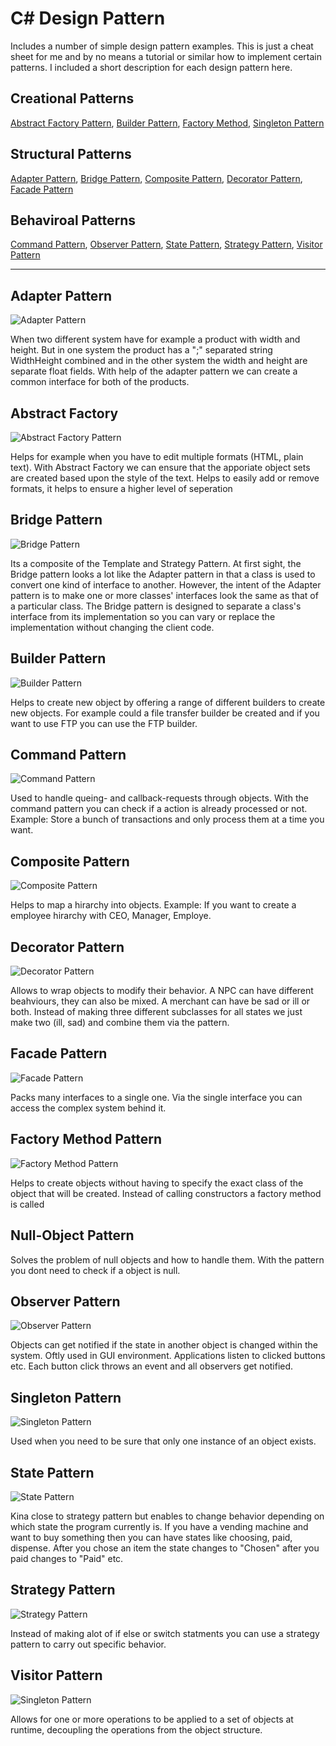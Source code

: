 # C# Design Pattern

Includes a number of simple design pattern examples. This is just a cheat sheet for me and by no means a tutorial or similar how to implement certain patterns. I included a short description for each design pattern here.

## Creational Patterns
[Abstract Factory Pattern](#abstract-factory),
[Builder Pattern](#builder-pattern),
[Factory Method](#factory-method-pattern),
[Singleton Pattern](#singleton-pattern)

## Structural Patterns
[Adapter Pattern](#adapter-pattern),
[Bridge Pattern](#bridge-pattern),
[Composite Pattern](#composite-pattern),
[Decorator Pattern](#decorator-pattern),
[Facade Pattern](#facade-pattern)

## Behaviroal Patterns
[Command Pattern](#command-pattern),
[Observer Pattern](#observer-pattern),
[State Pattern](#state-pattern),
[Strategy Pattern](#strategy-pattern),
[Visitor Pattern](#visitor-pattern)


---


## Adapter Pattern
![Adapter Pattern](Images/Adapter.PNG)

When two different system have for example a product with width and height. But in one system the product has a ";" separated string WidthHeight combined and in the other system the width and height are separate float fields. With help of the adapter pattern we can create a common interface for both of the products.

## Abstract Factory
![Abstract Factory Pattern](Images/AbstractFactory.PNG)

Helps for example when you have to edit multiple formats (HTML, plain text). With Abstract Factory we can ensure that the apporiate object sets are created based upon the style of the text. Helps to easily add or remove formats, it helps to ensure a higher level of seperation

## Bridge Pattern
![Bridge Pattern](Images/Bridge.PNG)

Its a composite of the Template and Strategy Pattern. At first sight, the Bridge pattern looks a lot like the Adapter pattern in that a class is used to convert one kind of interface to another. However, the intent of the Adapter pattern is to make one or more classes' interfaces look the same as that of a particular class. The Bridge pattern is designed to separate a class's interface from its implementation so you can vary or replace the implementation without changing the client code.

## Builder Pattern
![Builder Pattern](Images/Builder.PNG)

Helps to create new object by offering a range of different builders to create new objects. For example could a file transfer builder be created and if you want to use FTP you can use the FTP builder. 

## Command Pattern
![Command Pattern](Images/Command.PNG)

Used to handle queing- and callback-requests through objects. With the command pattern you can check if a action is already processed or not. Example: Store a bunch of transactions and only process them at a time you want.   

## Composite Pattern
![Composite Pattern](Images/Composite.PNG)

Helps to map a hirarchy into objects. Example: If you want to create a employee hirarchy with CEO, Manager, Employe. 

## Decorator Pattern
![Decorator Pattern](Images/Decorator.PNG)

Allows to wrap objects to modify their behavior. A NPC can have different beahviours, they can also be mixed. A merchant can have be sad or ill or both. Instead of making three different subclasses for all states we just make two (ill, sad) and combine them via the pattern.

## Facade Pattern
![Facade Pattern](Images/Facade.PNG)

Packs many interfaces to a single one. Via the single interface you can access the complex system behind it. 

## Factory Method Pattern
![Factory Method Pattern](Images/FactoryMethod.PNG)

Helps to create objects without having to specify the exact class of the object that will be created. Instead of calling constructors a factory method is called 

## Null-Object Pattern

Solves the problem of null objects and how to handle them. With the pattern you dont need to check if a object is null.

## Observer Pattern
![Observer Pattern](Images/Observer.PNG)

Objects can get notified if the state in another object is changed within the system. Oftly used in GUI environment. Applications listen to clicked buttons etc. Each button click throws an event and all observers get notified.

## Singleton Pattern
![Singleton Pattern](Images/Singleton.PNG)

Used when you need to be sure that only one instance of an object exists.

## State Pattern
![State Pattern](Images/State.PNG)

Kina close to strategy pattern but enables to change behavior depending on which state the program currently is. If you have a vending machine and want to buy something then you can have states like choosing, paid, dispense. After you chose an item the state changes to "Chosen" after you paid changes to "Paid" etc.

## Strategy Pattern
![Strategy Pattern](Images/Strategy.PNG)

Instead of making alot of if else or switch statments you can use a strategy pattern to carry out specific behavior.

## Visitor Pattern
![Singleton Pattern](Images/Singleton.PNG)

Allows for one or more operations to be applied to a set of objects at runtime, decoupling the operations from the object structure.
